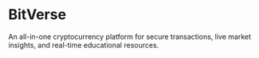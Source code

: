 # BitVerse
An all-in-one cryptocurrency platform for secure transactions, live market insights, and real-time educational resources.
